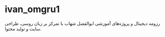 # ivan_omgru1
رزومه دیجیتال و پروژه‌های آموزشی ابوالفضل شهاب با تمرکز بر زبان روسی، طراحی سایت و تولید محتوا.
